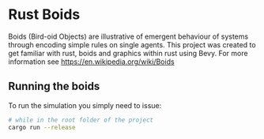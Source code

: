 # Rust Boids
Boids (Bird-oid Objects) are illustrative of emergent behaviour of systems through encoding simple rules on single agents. This project was created to get familiar with rust, boids and graphics within rust using Bevy. For more information see https://en.wikipedia.org/wiki/Boids

## Running the boids
To run the simulation you simply need to issue:

```zsh
# while in the root folder of the project
cargo run --release
```

